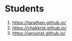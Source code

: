 # Students

1. https://tarathep.github.io/
2. https://chakkrid.github.io/
3. https://jaroonst.github.io/
